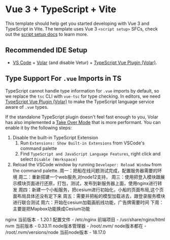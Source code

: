 # Vue 3 + TypeScript + Vite

This template should help get you started developing with Vue 3 and TypeScript in Vite. The template uses Vue 3 `<script setup>` SFCs, check out the [script setup docs](https://v3.vuejs.org/api/sfc-script-setup.html#sfc-script-setup) to learn more.

## Recommended IDE Setup

- [VS Code](https://code.visualstudio.com/) + [Volar](https://marketplace.visualstudio.com/items?itemName=Vue.volar) (and disable Vetur) + [TypeScript Vue Plugin (Volar)](https://marketplace.visualstudio.com/items?itemName=Vue.vscode-typescript-vue-plugin).

## Type Support For `.vue` Imports in TS

TypeScript cannot handle type information for `.vue` imports by default, so we replace the `tsc` CLI with `vue-tsc` for type checking. In editors, we need [TypeScript Vue Plugin (Volar)](https://marketplace.visualstudio.com/items?itemName=Vue.vscode-typescript-vue-plugin) to make the TypeScript language service aware of `.vue` types.

If the standalone TypeScript plugin doesn't feel fast enough to you, Volar has also implemented a [Take Over Mode](https://github.com/johnsoncodehk/volar/discussions/471#discussioncomment-1361669) that is more performant. You can enable it by the following steps:

1. Disable the built-in TypeScript Extension
   1. Run `Extensions: Show Built-in Extensions` from VSCode's command palette
   2. Find `TypeScript and JavaScript Language Features`, right click and select `Disable (Workspace)`
2. Reload the VSCode window by running `Developer: Reload Window` from the command palette.
周一：把船在线问题测试完成，配置服务器需要的环境
周二：重新搭建一个web服务,对node12支持，
周三：使用把登入模块跟展示模块页面进行还原，打包，测试，发布到新服务器上面，使用nginx进行转发
周四：新建一个小船服务，把cesium进行初始化，小船的页面布局,这个页面布局具体还没有定下来
周五：需要并把船的模型加载进去，跟登录服务模块进行联合测试
周六：开始在cesium加载画航线功能，广告牌需要时间
下周：主要是把Mapbox功能换成Cesium功能

nginx 当前版本 - 1.20.1
      配置文件 - /etc/nginx
      前端项目 - /usr/share/nginx/html
nvm   当前版本       - 0.33.11
      node版本管理器 - /root/.nvm/
      node版本都在   - /root/.nvm/versions/node
      当前node版本   - 18.17.0
      